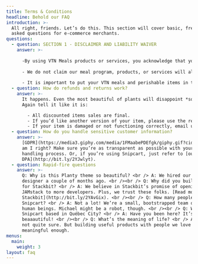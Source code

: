 ```yaml
---
title: Terms & Conditions
headline: Behold our FAQ
introduction: >-
  All right, friends. Let’s do this. This section will cover basic, frequently
  asked questions for e-commerce merchants.
questions:
  - question: SECTION 1 - DISCLAIMER AND LIABILITY WAIVER
    answer: >-
      
      -By using VTN Meals products or services, you acknowledge that you are doing so at your own risk, and have consulted with your doctor or other health professional about any change in your diet.
       
      - We do not claim our meal program, products, or services will alleviate, heal or cure any health condition or symptom. No product or service VTN offers is meant to diagnose, treat, prevent or cure any medical condition. The statements made by VTN Meals on this website and our programs and products have not been evaluated by the Food and Drug Administration.
       
      - It is important to put your VTN meals and perishable items in the refrigerator when you receive them. If you receive deliveries from VTN Meals or receive our products through any other means, you agree to properly and promptly refrigerate all meals until you plan to eat them.Since all of our food is fresh and preservative-free, it will go bad if not properly cared for.  Finally, by using our website, you acknowledge that you have read and agree to our Terms & Conditions:
  - question: How do refunds and returns work?
    answer: >-
      It happens. Even the most beautiful of plants will disappoint *someone*.
      Again tell it like it is:

        - All discounted items sales are final.
        - If you’d like another version of your item, please use the return label. Instructions are printed on its back.
        - If your item is damaged or not functioning correctly, email us at info@planty.com, and we’ll refund you + send you a new one ASAP!
  - question: How do you handle sensitive customer information?
    answer: >-
      [GDPR](https://media3.giphy.com/media/1FMaabePDEfgk/giphy.gif?cid=790b76115d1fc3ed7656643632f4131f&rid=giphy.gif),
      am I right? Make sure you’re as transparent as possible with your data
      handling process. Or, if you’re using Snipcart, just refer to [our ToS and
      DPA](http://bit.ly/2YJwlyt).
  - question: Rapid-fire questions
    answer: >-
      Q: Why is this Planty theme so beautiful? <br /> A: We hired our first
      designer a couple of months ago. <br /><br /> Q: Why did you build a theme
      for Stackbit? <br /> A: We believe in Stackbit’s promise of opening up the
      JAMstack to more developers. Plus, we trust these folks. [Read more about
      Stackbit](http://bit.ly/2YAvGix). <br /><br /> Q: How many people work at
      Snipcart? <br /> A: Not a lot! We’re a small, bootstrapped team of eight
      human beings. Michael might be a robot, though. <br /><br /> Q: Why is
      Snipcart based in Québec City? <br /> A: Have you been here? It’s
      beaaautiful! <br /><br /> Q: What’s the meaning of life? <br /> A: We’re
      not quite sure. But building useful products with people we love feels
      meaningful enough.
menus:
  main:
    weight: 3
layout: faq
---
```

